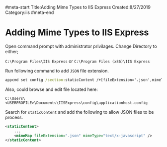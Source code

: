 #meta-start
Title:Adding Mime Types to IIS Express
Created:8/27/2019
Category:iis
#meta-end
# Adding Mime Types to IIS Express

Open command prompt with administrator privilages.
Change Directory to either;

`C:\Program Files\IIS Express` or `C:\Program Files (x86)\IIS Express`

Run following command to add `JSON` file extension.

```bat
appcmd set config /section:staticContent /+[fileExtension='.json',mimeType='application/x-javascript']
```

Also, could browse and edit file located here: 

`C:\Users\<USERPROFILE>\Documents\IISExpress\config\applicationhost.config`

Search for `staticContent` and add the following to allow JSON files to be process.

```xml
<staticContent>
    ...
    <mimeMap fileExtension=".json" mimeType="text/x-javascript" />
</staticContent>    
```